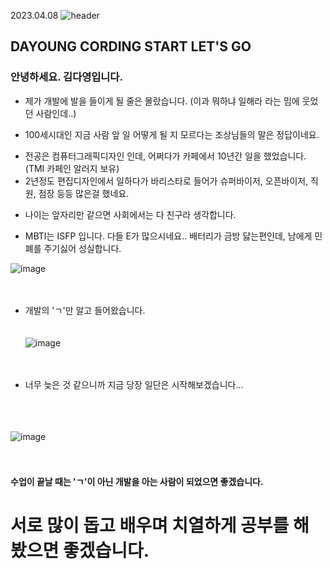 2023.04.08
![header](https://capsule-render.vercel.app/api?text=Hello!&fontSize=40)
## DAYOUNG CORDING START LET'S GO
### 안녕하세요. 김다영입니다.
+ 제가 개발에 발을 들이게 될 줄은 몰랐습니다. (이과 뭐하냐 일해라 라는 밈에 웃었던 사람인데..)
* 100세시대인 지금 사람 앞 일 어떻게 될 지 모르다는 조상님들의 말은 정답이네요.
- 전공은 컴퓨터그래픽디자인 인데, 어쩌다가 카페에서 10년간 일을 했었습니다. (TMI 카페인 알러지 보유)
- 2년정도 편집디자인에서 일하다가 바리스타로 들어가 슈퍼바이저, 오픈바이저, 직원, 점장 등등 많은걸 했네요. 
* 나이는 앞자리만 같으면 사회에서는 다 친구라 생각합니다.
- MBTI는 ISFP 입니다. 다들 E가 많으시네요.. 배터리가 금방 닳는편인데, 남에게 민폐를 주기싫어 성실합니다.

![image](https://github.com/dayoung0078/dayoung0078/assets/166351187/b8387356-23e3-45ed-8619-8e56f439a34b)
<br><br><br>
- 개발의 'ㄱ'만 알고 들어왔습니다.
<br><br><br>
![image](https://github.com/dayoung0078/dayoung0078/assets/166351187/9bfaca11-7748-4304-962f-9611e31de747)
<br><br><br>
+ 너무 늦은 것 같으니까 지금 당장 일단은 시작해보겠습니다...

<br><br><br>
![image](https://github.com/dayoung0078/dayoung0078/assets/166351187/f2d30944-8a47-4f6b-b483-fd43f5379649)
<br><br><br> 

#### 수업이 끝날 때는 'ㄱ'이 아닌 개발을 아는 사람이 되었으면 좋겠습니다.
# 서로 많이 돕고 배우며 치열하게 공부를 해 봤으면 좋겠습니다.
